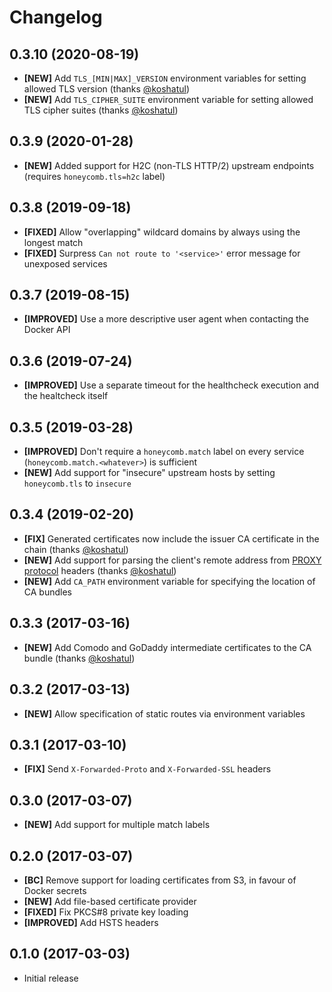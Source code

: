 # Changelog

## 0.3.10 (2020-08-19)

- **[NEW]** Add `TLS_[MIN|MAX]_VERSION` environment variables for setting allowed TLS version (thanks [@koshatul])
- **[NEW]** Add `TLS_CIPHER_SUITE` environment variable for setting allowed TLS cipher suites (thanks [@koshatul])

## 0.3.9 (2020-01-28)

- **[NEW]** Added support for H2C (non-TLS HTTP/2) upstream endpoints (requires `honeycomb.tls=h2c` label)

## 0.3.8 (2019-09-18)

- **[FIXED]** Allow "overlapping" wildcard domains by always using the longest match
- **[FIXED]** Surpress `Can not route to '<service>'` error message for unexposed services

## 0.3.7 (2019-08-15)

- **[IMPROVED]** Use a more descriptive user agent when contacting the Docker API

## 0.3.6 (2019-07-24)

- **[IMPROVED]** Use a separate timeout for the healthcheck execution and the healtcheck itself

## 0.3.5 (2019-03-28)

- **[IMPROVED]** Don't require a `honeycomb.match` label on every service (`honeycomb.match.<whatever>`) is sufficient
- **[NEW]** Add support for "insecure" upstream hosts by setting `honeycomb.tls` to `insecure`

## 0.3.4 (2019-02-20)

- **[FIX]** Generated certificates now include the issuer CA certificate in the chain (thanks [@koshatul])
- **[NEW]** Add support for parsing the client's remote address from [PROXY protocol](https://www.haproxy.org/download/1.8/doc/proxy-protocol.txt) headers (thanks [@koshatul])
- **[NEW]** Add `CA_PATH` environment variable for specifying the location of CA bundles

## 0.3.3 (2017-03-16)

- **[NEW]** Add Comodo and GoDaddy intermediate certificates to the CA bundle (thanks [@koshatul])

## 0.3.2 (2017-03-13)

- **[NEW]** Allow specification of static routes via environment variables

## 0.3.1 (2017-03-10)

- **[FIX]** Send `X-Forwarded-Proto` and `X-Forwarded-SSL` headers

## 0.3.0 (2017-03-07)

- **[NEW]** Add support for multiple match labels

## 0.2.0 (2017-03-07)

- **[BC]** Remove support for loading certificates from S3, in favour of Docker secrets
- **[NEW]** Add file-based certificate provider
- **[FIXED]** Fix PKCS#8 private key loading
- **[IMPROVED]** Add HSTS headers

## 0.1.0 (2017-03-03)

- Initial release

[@koshatul]: https://github.com/koshatul
